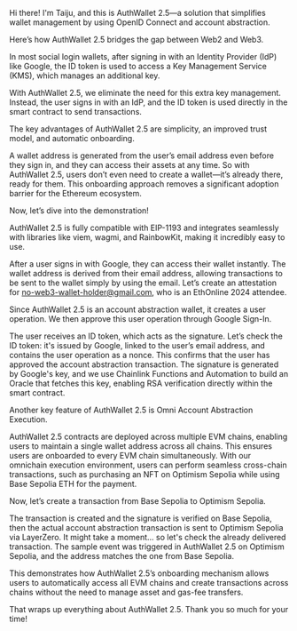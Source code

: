 Hi there! I'm Taiju, and this is AuthWallet 2.5—a solution that simplifies wallet management by using OpenID Connect and account abstraction.

Here’s how AuthWallet 2.5 bridges the gap between Web2 and Web3.

In most social login wallets, after signing in with an Identity Provider (IdP) like Google, the ID token is used to access a Key Management Service (KMS), which manages an additional key.

With AuthWallet 2.5, we eliminate the need for this extra key management. Instead, the user signs in with an IdP, and the ID token is used directly in the smart contract to send transactions.

The key advantages of AuthWallet 2.5 are simplicity, an improved trust model, and automatic onboarding.

A wallet address is generated from the user’s email address even before they sign in, and they can access their assets at any time. So with AuthWallet 2.5, users don’t even need to create a wallet—it’s already there, ready for them. This onboarding approach removes a significant adoption barrier for the Ethereum ecosystem.

Now, let’s dive into the demonstration!

AuthWallet 2.5 is fully compatible with EIP-1193 and integrates seamlessly with libraries like viem, wagmi, and RainbowKit, making it incredibly easy to use.

After a user signs in with Google, they can access their wallet instantly. The wallet address is derived from their email address, allowing transactions to be sent to the wallet simply by using the email. Let’s create an attestation for no-web3-wallet-holder@gmail.com, who is an EthOnline 2024 attendee.

Since AuthWallet 2.5 is an account abstraction wallet, it creates a user operation. We then approve this user operation through Google Sign-In.

The user receives an ID token, which acts as the signature. Let’s check the ID token: it's issued by Google, linked to the user’s email address, and contains the user operation as a nonce. This confirms that the user has approved the account abstraction transaction. The signature is generated by Google's key, and we use Chainlink Functions and Automation to build an Oracle that fetches this key, enabling RSA verification directly within the smart contract.

Another key feature of AuthWallet 2.5 is Omni Account Abstraction Execution.

AuthWallet 2.5 contracts are deployed across multiple EVM chains, enabling users to maintain a single wallet address across all chains. This ensures users are onboarded to every EVM chain simultaneously. With our omnichain execution environment, users can perform seamless cross-chain transactions, such as purchasing an NFT on Optimism Sepolia while using Base Sepolia ETH for the payment.

Now, let’s create a transaction from Base Sepolia to Optimism Sepolia.

The transaction is created and the signature is verified on Base Sepolia, then the actual account abstraction transaction is sent to Optimism Sepolia via LayerZero. It might take a moment... so let's check the already delivered transaction. The sample event was triggered in AuthWallet 2.5 on Optimism Sepolia, and the address matches the one from Base Sepolia.

This demonstrates how AuthWallet 2.5’s onboarding mechanism allows users to automatically access all EVM chains and create transactions across chains without the need to manage asset and gas-fee transfers.

That wraps up everything about AuthWallet 2.5. Thank you so much for your time!
